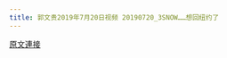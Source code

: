 ```yaml
---
title: 郭文贵2019年7月20日视频 20190720_3SNOW……想回纽约了
---
```


[原文連接](https://gnews.org/ThreadView/53478824)


